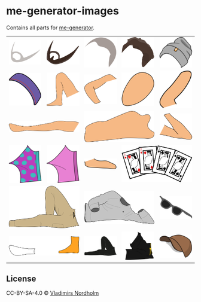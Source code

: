 # me-generator-images
Contains all parts for [me-generator](https://github.com/vladdeSV/me-generator).

<table>
  <tr>
    <td><img width="500px" src="./exported/beard 3mm.svg"></td>
    <td><img width="500px" src="./exported/beard bigger.svg"></td>
    <td><img width="500px" src="./exported/hair 1cm.svg"></td>
    <td><img width="500px" src="./exported/hair roff.svg"></td>
    <td><img width="500px" src="./exported/ltt touke.svg"></td>
  </tr>
  <tr>
    <td><img width="500px" src="./exported/80s sweatband.svg"></td>
    <td><img width="500px" src="./exported/right leg.svg"></td>
    <td><img width="500px" src="./exported/right arm.svg"></td>
    <td><img width="500px" src="./exported/head.svg"></td>
    <td><img width="500px" src="./exported/left hand.svg"></td>
  </td>
  <tr>
    <td colspan="2"><img width="500px" src="./exported/left leg.svg"></td>
    <td colspan="2"><img width="500px" src="./exported/torso.svg"></td>
    <td><img width="500px" src="./exported/left arm.svg"></td>
  </td>
  <tr>
    <td><img width="500px" src="./exported/underwear 1.svg"></td>
    <td><img width="500px" src="./exported/underwear 2.svg"></td>
    <td><img width="500px" src="./exported/right hand.svg"></td>
    <td colspan="2"><img width="500px" src="./exported/master of none.svg"></td>
  </tr>
  <tr>
    <td colspan="2"><img width="500px" src="./exported/beige cargo pants.svg"></td>
    <td colspan="2"><img width="500px" src="./exported/ltt crewneck.svg"></td>
    <td><img width="500px" src="./exported/minibrills.svg"></td>
  </tr>
  <tr>
    <td colspan="2"><img width="500px" src="./exported/duality socks.svg"></td>
    <td><img width="500px" src="./exported/black cargo pants.svg"></td>
    <td><img width="500px" src="./exported/jumpshorts.svg"></td>
    <td><img width="500px" src="./exported/cap northface.svg"></td>
  </tr>
</table>

## License
CC-BY-SA-4.0 © [Vladimirs Nordholm](https://github.com/vladdeSV) 
